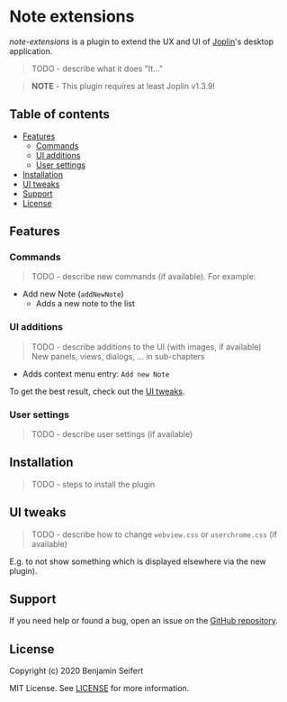 # Note extensions

_note-extensions_ is a plugin to extend the UX and UI of [Joplin](https://joplinapp.org/)'s desktop application.

> TODO - describe what it does "It..."

> **NOTE** - This plugin requires at least Joplin v1.3.9!

## Table of contents

* [Features](#features)
  * [Commands](#commands)
  * [UI additions](#ui-additions)
  * [User settings](#user-settings)
* [Installation](#installation)
* [UI tweaks](#ui-tweaks)
* [Support](#support)
* [License](#license)

## Features

### Commands

> TODO - describe new commands (if available). For example:

- Add new Note (`addNewNote`)
  - Adds a new note to the list

### UI additions

> TODO - describe additions to the UI (with images, if available)\
> New panels, views, dialogs, ... in sub-chapters

- Adds context menu entry: `Add new Note`

To get the best result, check out the [UI tweaks](#ui-tweaks).

### User settings

> TODO - describe user settings (if available)

## Installation

> TODO - steps to install the plugin

## UI tweaks

> TODO - describe how to change `webview.css` or `userchrome.css` (if available)

E.g. to not show something which is displayed elsewhere via the new plugin).

## Support

If you need help or found a bug, open an issue on the [GitHub repository](https://github.com/benji300-joplin-extensions/note-extensions/issue).

## License

Copyright (c) 2020 Benjamin Seifert

MIT License. See [LICENSE](./LICENSE) for more information.
